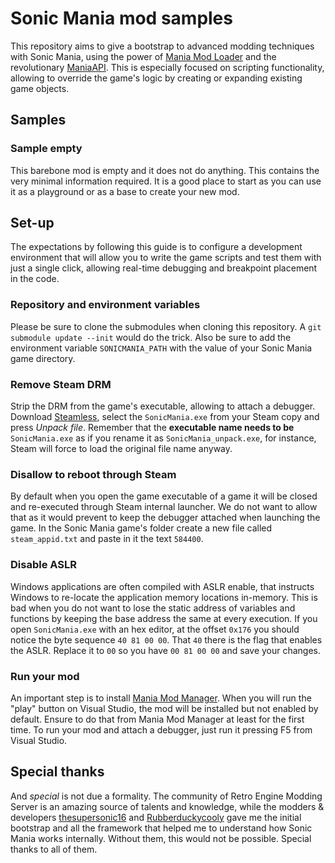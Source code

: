 # Sonic Mania mod samples

This repository aims to give a bootstrap to advanced modding techniques with Sonic Mania, using the power of [Mania Mod Loader](https://github.com/sonicretro/mania-mod-loader) and the revolutionary [ManiaAPI](https://github.com/thesupersonic16/ManiaAPI). This is especially focused on scripting functionality, allowing to override the game's logic by creating or expanding existing game objects.

## Samples

### Sample empty

This barebone mod is empty and it does not do anything. This contains the very minimal information required. It is a good place to start as you can use it as a playground or as a base to create your new mod.

## Set-up

The expectations by following this guide is to configure a development environment that will allow you to write the game scripts and test them with just a single click, allowing real-time debugging and breakpoint placement in the code.

### Repository and environment variables

Please be sure to clone the submodules when cloning this repository. A `git submodule update --init` would do the trick. Also be sure to add the environment variable `SONICMANIA_PATH` with the value of your Sonic Mania game directory.

### Remove Steam DRM

Strip the DRM from the game's executable, allowing to attach a debugger. Download [Steamless](https://github.com/atom0s/Steamless/releases), select the `SonicMania.exe` from your Steam copy and press _Unpack file_. Remember that the **executable name needs to be** `SonicMania.exe` as if you rename it as `SonicMania_unpack.exe`, for instance, Steam will force to load the original file name anyway.

### Disallow to reboot through Steam

By default when you open the game executable of a game it will be closed and re-executed through Steam internal launcher. We do not want to allow that as it would prevent to keep the debugger attached when launching the game. In the Sonic Mania game's folder create a new file called `steam_appid.txt` and paste in it the text `584400`.

### Disable ASLR

Windows applications are often compiled with ASLR enable, that instructs Windows to re-locate the application memory locations in-memory. This is bad when you do not want to lose the static address of variables and functions by keeping the base address the same at every execution. If you open `SonicMania.exe` with an hex editor, at the offset `0x176` you should notice the byte sequence `40 81 00 00`. That `40` there is the flag that enables the ASLR. Replace it to `00` so you have `00 81 00 00` and save your changes.

### Run your mod

An important step is to install [Mania Mod Manager](https://gamebanana.com/tools/6273). When you will run the "play" button on Visual Studio, the mod will be installed but not enabled by default. Ensure to do that from Mania Mod Manager at least for the first time. To run your mod and attach a debugger, just run it pressing F5 from Visual Studio.

## Special thanks

And _special_ is not due a formality. The community of Retro Engine Modding Server is an amazing source of talents and knowledge, while the modders & developers [thesupersonic16](https://github.com/thesupersonic16) and [Rubberduckycooly](https://github.com/Rubberduckycooly) gave me the initial bootstrap and all the framework that helped me to understand how Sonic Mania works internally. Without them, this would not be possible. Special thanks to all of them.
